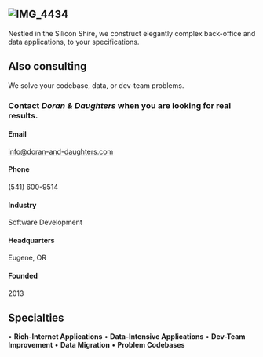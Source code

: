 ![IMG_4434](https://github.com/user-attachments/assets/c5bca117-8f81-4397-ae5b-5b87cd08414a)
----
Nestled in the Silicon Shire, we construct elegantly complex back-office and data applications, to your specifications.

## Also consulting
We solve your codebase, data, or dev-team problems.


### Contact _Doran & Daughters_ when you are looking for real results.

#### Email
info@doran-and-daughters.com
#### Phone
(541) 600-9514
#### Industry
Software Development
#### Headquarters
Eugene, OR
#### Founded
2013

## Specialties
• **Rich-Internet Applications** • **Data-Intensive Applications** • **Dev-Team Improvement** • **Data Migration** • **Problem Codebases**
